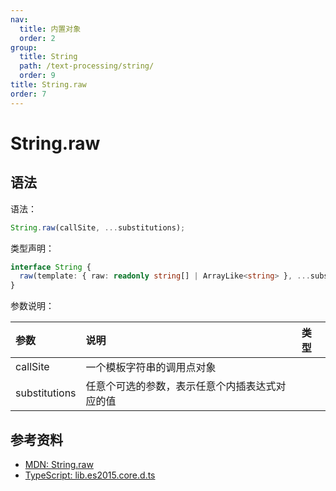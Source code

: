 ```yaml
---
nav:
  title: 内置对象
  order: 2
group:
  title: String
  path: /text-processing/string/
  order: 9
title: String.raw
order: 7
---
```


# String.raw

## 语法

语法：

```js
String.raw(callSite, ...substitutions);
```

类型声明：

```ts
interface String {
  raw(template: { raw: readonly string[] | ArrayLike<string> }, ...substitutions: any[]): string;
}
```

参数说明：

| 参数          | 说明                                           | 类型 |
| :------------ | :--------------------------------------------- | :--- |
| callSite      | 一个模板字符串的调用点对象                     |      |
| substitutions | 任意个可选的参数，表示任意个内插表达式对应的值 |      |

## 参考资料

- [MDN: String.raw](https://developer.mozilla.org/zh-CN/docs/Web/JavaScript/Reference/Global_Objects/String/raw)
- [TypeScript: lib.es2015.core.d.ts](https://github.com/microsoft/TypeScript/blob/cec2fda9a5/lib/lib.es2015.core.d.ts)
